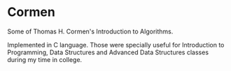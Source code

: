 # Cormen

Some of Thomas H. Cormen's Introduction to Algorithms. 

Implemented in C language. Those were specially useful for Introduction to Programming, Data Structures and Advanced Data Structures classes during my time in college.
